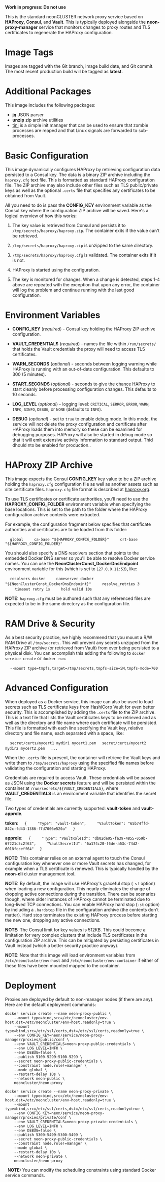 **Work in progress: Do not use**

This is the standard neonCLUSTER network proxy service based on **HAProxy**, **Consul**, and **Vault**.  This is typically deployed alongside the **neon-proxy-manager** service that monitors changes to proxy routes and TLS certificates to regenerate the HAProxy configuration.

# Image Tags

Images are tagged with the Git branch, image build date, and Git commit.  The most recent production build will be tagged as **latest**.

# Additional Packages

This image includes the following packages:

* **jq** JSON parser
* **unzip** zip archive utilities
* [tini](https://github.com/krallin/tini) is a simple init manager that can be used to ensure that zombie processes are reaped and that Linux signals are forwarded to sub-processes.

# Basic Configuration

This image dynamically configures HAProxy by retrieving configuration data persisted to a Consul key.  The data is a binary ZIP archive including the `haproxy.cfg` text file.  This is formatted as standard HAProxy configuration file.  The ZIP archive may also include other files such as TLS public/private keys as well as the optional `.certs` file that specifies any certificates to be obtained from Vault.

All you need to do is pass the **CONFIG_KEY** environment variable as the Consul key where the configuration ZIP archive will be saved.  Here's a logical overview of how this works:

1. The key value is retrieved from Consul and persists it to `/tmp/secrets/haproxy/haproxy.zip`.  The container exits if the value can't be retrieved.

2. `/tmp/secrets/haproxy/haproxy.zip` is unzipped to the same directory.

3. `/tmp/secrets/haproxy/haproxy.cfg` is validated. The container exits if it is not.

4. HAProxy is started using the configuration.

5. The key is monitored for changes.  When a change is detected, steps 1-4 above are repeated with the exception that upon any error, the container will log the problem and continue running with the last good configuration.

# Environment Variables

* **CONFIG_KEY** (*required*) - Consul key holding the HAProxy ZIP archive configuration.

* **VAULT_CREDENTIALS** (*required*) - names the file within `/run/secrets/` that holds the Vault credentials the proxy will need to access TLS certificates.

* **WARN_SECONDS** (*optional*) - seconds between logging warning while HAProxy is running with an out-of-date configuration.  This defaults to 300 (5 minutes).

* **START_SECONDS** (*optional*) - seconds to give the chance HAProxy to start cleanly before processing configuration changes.  This defaults to 10 seconds.

* **LOG_LEVEL** (*optional*) - logging level: `CRITICAL`, `SERROR`, `ERROR`, `WARN`, `INFO`, `SINFO`, `DEBUG`, or `NONE` (defaults to `INFO`).

* **DEBUG** (*optional*) - set to `true` to enable debug mode.  In this mode, the service will not delete the proxy configuration and certificate after HAProxy loads them into memory so these can be examined for debugging purposes.  HAProxy will also be started in debug mode so that it will emit extensive activity information to standard output. Thid dhould nto be enabled for production..

# HAProxy ZIP Archive

This image expects the Consul **CONFIG_KEY** key value to be a ZIP archive holding the `haproxy.cfg` configuration file as well as another assets such as site certificate files.  `haproxy.cfg` file format is described at [haproxy.org](http://www.haproxy.org/#docs).

To use TLS certificates or certificate authorities, you'll need to use the **HAPROXY_CONFIG_FOLDER** environment variable when specifying the base locations.  This is set to the path to the folder where the HAProxy configuration archive contents were extracted.

For example, the configuration fragment below specifies that certificate authorities and certificates are to be loaded from this folder:

&nbsp;&nbsp;&nbsp;&nbsp;`global`
&nbsp;&nbsp;&nbsp;&nbsp;&nbsp;&nbsp;&nbsp;&nbsp;`ca-base "${HAPROXY_CONFIG_FOLDER}"`
&nbsp;&nbsp;&nbsp;&nbsp;&nbsp;&nbsp;&nbsp;&nbsp;`crt-base "${HAPROXY_CONFIG_FOLDER}"`

You should also specify a DNS resolvers section that points to the embedded Docker DNS server so you'll be able to resolve Docker service names.  You can use the **NeonClusterConst_DockerDnsEndpoint** environment variable for this (which is set to `127.0.0.11:53`), like:

&nbsp;&nbsp;&nbsp;&nbsp;`resolvers docker`
&nbsp;&nbsp;&nbsp;&nbsp;&nbsp;&nbsp;&nbsp;&nbsp;`nameserver docker "${NeonClusterConst_DockerDnsEndpoint}"`
&nbsp;&nbsp;&nbsp;&nbsp;&nbsp;&nbsp;&nbsp;&nbsp;`resolve_retries 3`
&nbsp;&nbsp;&nbsp;&nbsp;&nbsp;&nbsp;&nbsp;&nbsp;`timeout retry 1s`
&nbsp;&nbsp;&nbsp;&nbsp;&nbsp;&nbsp;&nbsp;&nbsp;`hold valid 10s`

**NOTE:** `haproxy.cfg` must be authored such that any referenced files are expected to be in the same directory as the configuration file.

# RAM Drive & Security

As a best security practice, we highly recommend that you mount a R/W RAM Drive at `/tmp/secrets`.  This will prevent any secrets unzipped from the HAProxy ZIP archive (or retrieved from Vault) from ever being persisted to a physical disk.  You can accomplish this adding the following to `docker service create` or `docker run`:

&nbsp;&nbsp;&nbsp;&nbsp;`--mount type=tmpfs,target=/tmp/secrets,tmpfs-size=5M,tmpfs-mode=700`

# Advanced Configuration

When deployed as a Docker service, this image can also be used to load secrets such as TLS certificate keys from HashiCorp Vault for even better security.  This is accomplished by adding the `.certs` file to the ZIP archive.  This is a text file that lists the Vault certificates keys to be retrieved and as well as the directory and file name where each certificate will be persisted.  This file is formatted with each line specifying the Vault key, relative directory and file name, each separated with a space, like:

&nbsp;&nbsp;&nbsp;&nbsp;`secret/certs/mycert1 mydir1 mycert1.pem`
&nbsp;&nbsp;&nbsp;&nbsp;`secret/certs/mycert2 mydir2 mycert2.pem`
&nbsp;&nbsp;&nbsp;&nbsp;`...`

When the `.certs` file is present, the container will retrieve the Vault keys and write them to `/tmp/secrets/haproxy` using the specified file names before validating the configuration and starting HAProxy.

Credentials are required to access Vault.  These credentials will be passed as JSON using the **Docker secrets** feature and will be persisted within the container at `/run/secrets/${VAULT_CREDENTIALS}`, where **VAULT_CREDENTIALS** is an environment variable that identifies the secret file.

Two types of credentials are currently supported: **vault-token** and **vault-approle**.

**token:**
&nbsp;&nbsp;&nbsp;&nbsp;`{`
&nbsp;&nbsp;&nbsp;&nbsp;&nbsp;&nbsp;&nbsp;&nbsp;`"Type": "vault-token",`
&nbsp;&nbsp;&nbsp;&nbsp;&nbsp;&nbsp;&nbsp;&nbsp;`"VaultToken": "65b74ffd-842c-fd43-1386-f7d7006e520a"`
&nbsp;&nbsp;&nbsp;&nbsp;`}`

**approle:**
&nbsp;&nbsp;&nbsp;&nbsp;`{`
&nbsp;&nbsp;&nbsp;&nbsp;&nbsp;&nbsp;&nbsp;&nbsp;`"Type": "VaultRoleId": "db02de05-fa39-4855-059b-67221c5c2f63",`
&nbsp;&nbsp;&nbsp;&nbsp;&nbsp;&nbsp;&nbsp;&nbsp;`"VaultSecretId": "6a174c20-f6de-a53c-74d2-6018fcceff64"`
&nbsp;&nbsp;&nbsp;&nbsp;`}`

**NOTE:** This container relies on an external agent to touch the Consul configuration key whenever one or more Vault secrets has changed, for example when a TLS certificate is renewed.  This is typically handled by the **neon-cli** cluster management tool.

**NOTE:** By default, the image will use HAProxy's graceful stop (`-sf` option) when loading a new configuration.  This nearly eliminates the change of dropping active connections during the transition.  There can be scenarios though, where older instances of HAProxy cannot be terminated due to long-lived TCP connections.  You can enable HAProxy hard stop (`-st` option) by including a `.hardstop` file in the configuration archive (the contents don't matter).  Hard stop terminates the existing HAProxy process before starting the new one, dropping any active connections.

**NOTE:** The Consul limit for key values is 512KB.  This could become a limitation for very complex clusters that include TLS certificates in the configuration ZIP archive.  This can be mitigated by persisting certificates in Vault instead (which a better security practice anyway).

**NOTE**: Note that this image will load environment variables from `/etc/neoncluster/env-host` and `/etc/neoncluster/env-container` if either of these files have been mounted mapped to the container.

# Deployment

Proxies are deployed  by default to non-manager nodes (if there are any).  Here are the default deployment commands:

````
docker service create --name neon-proxy-public \
    --mount type=bind,src=/etc/neoncluster/env-host,dst=/etc/neoncluster/env-host,readonly=true \
    --mount type=bind,src=/etc/ssl/certs,dst=/etc/ssl/certs,readonly=true \
    --env CONFIG_KEY=neon/service/neon-proxy-manager/proxies/public/conf \
    --env VAULT_CREDENTIALS=neon-proxy-public-credentials \
    --env LOG_LEVEL=INFO \
    --env DEBUG=false \
    --publish 5100-5299:5100-5299 \
    --secret neon-proxy-public-credentials \
    --constraint node.role!=manager \
    --mode global \
    --restart-delay 10s \
    --network neon-public \
    neoncluster/neon-proxy

docker service create --name neon-proxy-private \
    --mount type=bind,src=/etc/neoncluster/env-host,dst=/etc/neoncluster/env-host,readonly=true \
    --mount type=bind,src=/etc/ssl/certs,dst=/etc/ssl/certs,readonly=true \
    --env CONFIG_KEY=neon/service/neon-proxy-manager/proxies/private/conf \
    --env VAULT_CREDENTIALS=neon-proxy-private-credentials \
    --env LOG_LEVEL=INFO \
    --env DEBUG=false \
    --publish 5300-5499:5300-5499 \
    --secret neon-proxy-public-credentials \
    --constraint node.role!=manager \
    --mode global \
    --restart-delay 10s \
    --network neon-private \
    neoncluster/neon-proxy
````
&nbsp;
**NOTE:** You can modify the scheduling constraints using standard Docker service commands.
